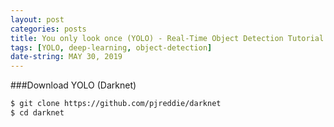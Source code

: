 ```yaml
---
layout: post
categories: posts
title: You only look once (YOLO) - Real-Time Object Detection Tutorial
tags: [YOLO, deep-learning, object-detection]
date-string: MAY 30, 2019
---
```


###Download YOLO (Darknet)
``` sh
$ git clone https://github.com/pjreddie/darknet
$ cd darknet
```
